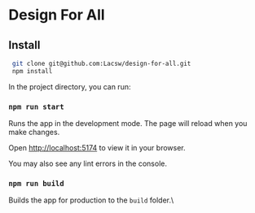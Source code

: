 # Design For All
## Install

 ```bash
  git clone git@github.com:Lacsw/design-for-all.git
  npm install
  ```

In the project directory, you can run:
### `npm run start`

Runs the app in the development mode. The page will reload when you make changes.

Open [http://localhost:5174](http://localhost:5174) to view it in your browser.

You may also see any lint errors in the console.

### `npm run build`

Builds the app for production to the `build` folder.\
